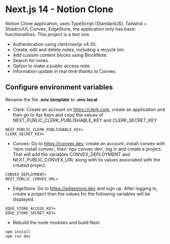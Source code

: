 # Next.js 14 - Notion Clone

Notion Clone application, uses TypeScript (StandardJS), Tailwind + Shadcn/UI, Convex, EdgeStore, the application only has basic functionalities. This project is a test one.

- Authentication using clerk/nextjs v4.30.
- Create, edit and delete notes, including a recycle bin.
- Add custom content blocks using BlockNote.
- Search for notes.
- Option to make a public access note.
- Information update in real time thanks to Convex.

## Configure environment variables

Rename the file **.env.template** to **.env.local**

- Clerk: Create an account on https://clerk.com, create an application and then go to Api Keys and copy the values of NEXT_PUBLIC_CLERK_PUBLISHABLE_KEY and CLERK_SECRET_KEY

```
NEXT_PUBLIC_CLERK_PUBLISHABLE_KEY=
CLERK_SECRET_KEY=
```

- Convex: Go to https://convex.dev, create an account, install convex with 'npm install convex', then 'npx convex dev', log in and create a project. That will add the variables CONVEX_DEPLOYMENT and NEXT_PUBLIC_CONVEX_URL along with its values associated with the created project.

```
CONVEX_DEPLOYMENT=
NEXT_PUBLIC_CONVEX_URL=
```

- EdgeStore: Go to https://edgestore.dev and sign up. After logging in, create a project then the values for the following variables will be displayed.

```
EDGE_STORE_ACCESS_KEY=
EDGE_STORE_SECRET_KEY=
```

- Rebuild the node modules and build Next

```
npm install
npm run dev
```
